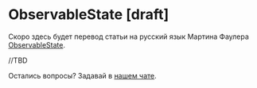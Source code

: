 # ObservableState [draft]

Скоро здесь будет перевод статьи на русский язык Мартина Фаулера [ObservableState](https://martinfowler.com/bliki/ObservableState.html).

//TBD

Остались вопросы? Задавай в [нашем чате](https://t.me/technicalexcellenceru).
